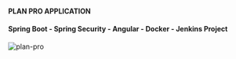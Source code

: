 #### PLAN PRO APPLICATION

#### Spring Boot - Spring Security - Angular - Docker - Jenkins Project

![plan-pro](https://user-images.githubusercontent.com/59705964/231204365-0b5d453b-2acf-49a2-8b91-d0fdc64ebf83.png)

